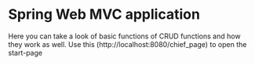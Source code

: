 # Spring Web MVC application
Here you can take a look of basic functions of CRUD functions and how they work as well.
Use this (http://localhost:8080/chief_page) to open the start-page

